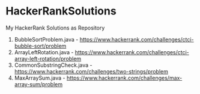 # HackerRankSolutions
My HackerRank Solutions as Repository

01. BubbleSortProblem.java - https://www.hackerrank.com/challenges/ctci-bubble-sort/problem
02. ArrayLeftRotation.java - https://www.hackerrank.com/challenges/ctci-array-left-rotation/problem
03. CommonSubstringCheck.java - https://www.hackerrank.com/challenges/two-strings/problem
04. MaxArraySum.java - https://www.hackerrank.com/challenges/max-array-sum/problem

